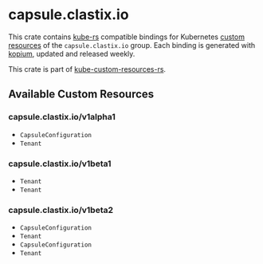 <!--
SPDX-FileCopyrightText: The kube-custom-resources-rs Authors
SPDX-License-Identifier: 0BSD
 -->

# capsule.clastix.io

This crate contains [kube-rs](https://kube.rs/) compatible bindings for Kubernetes [custom resources](https://kubernetes.io/docs/tasks/extend-kubernetes/custom-resources/custom-resource-definitions/) of the `capsule.clastix.io` group. Each binding is generated with [kopium](https://github.com/kube-rs/kopium), updated and released weekly.

This crate is part of [kube-custom-resources-rs](https://github.com/metio/kube-custom-resources-rs).

## Available Custom Resources

### capsule.clastix.io/v1alpha1
- `CapsuleConfiguration`
- `Tenant`
### capsule.clastix.io/v1beta1
- `Tenant`
- `Tenant`
### capsule.clastix.io/v1beta2
- `CapsuleConfiguration`
- `Tenant`
- `CapsuleConfiguration`
- `Tenant`
